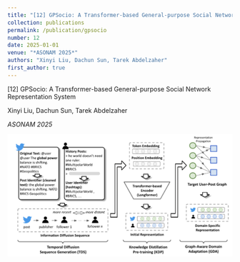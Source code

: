 ```yaml
---
title: "[12] GPSocio: A Transformer-based General-purpose Social Network Representation System"
collection: publications
permalink: /publication/gpsocio
number: 12
date: 2025-01-01
venue: "*ASONAM 2025*"
authors: "Xinyi Liu, Dachun Sun, Tarek Abdelzaher"
first_author: true
---
```


[12] GPSocio: A Transformer-based General-purpose Social Network Representation System

Xinyi Liu, Dachun Sun, Tarek Abdelzaher

*ASONAM 2025*

![Paper 12 Image](../images/papers/12.png) 